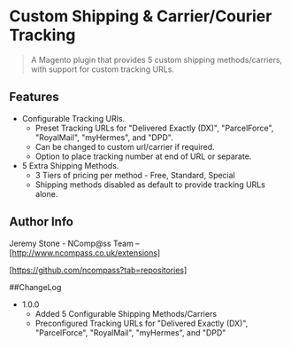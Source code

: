 # Custom Shipping & Carrier/Courier Tracking
>A Magento plugin that provides 5 custom shipping methods/carriers, with support for custom tracking URLs.

## Features

* Configurable Tracking URls.
  * Preset Tracking URLs for "Delivered Exactly (DX)", "ParcelForce", "RoyalMail",  "myHermes", and "DPD".
  * Can be changed to custom url/carrier if required.
  * Option to place tracking number at end of URL or separate.
* 5 Extra Shipping Methods.
  * 3 Tiers of pricing per method - Free, Standard, Special
  * Shipping methods disabled as default to provide tracking URLs alone.

## Author Info

Jeremy Stone - NComp@ss Team – [http://www.ncompass.co.uk/extensions]

[https://github.com/ncompass?tab=repositories]

##ChangeLog

* 1.0.0
  * Added 5 Configurable Shipping Methods/Carriers
  * Preconfigured Tracking URLs for "Delivered Exactly (DX)", "ParcelForce", "RoyalMail",  "myHermes", and "DPD"
